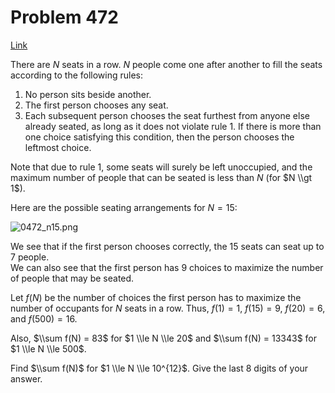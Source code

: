 # Problem 472

[Link](https://projecteuler.net/problem=472)

There are $N$ seats in a row. $N$ people come one after another to fill the seats according to the following rules: 

1.  No person sits beside another.
2.  The first person chooses any seat.
3.  Each subsequent person chooses the seat furthest from anyone else already seated, as long as it does not violate rule 1. If there is more than one choice satisfying this condition, then the person chooses the leftmost choice.

Note that due to rule 1, some seats will surely be left unoccupied, and the maximum number of people that can be seated is less than $N$ (for $N \\gt 1$).

Here are the possible seating arrangements for $N = 15$: 

![0472_n15.png](resources/images/0472_n15.png?1678992053)

We see that if the first person chooses correctly, the $15$ seats can seat up to $7$ people.  
We can also see that the first person has $9$ choices to maximize the number of people that may be seated.

Let $f(N)$ be the number of choices the first person has to maximize the number of occupants for $N$ seats in a row. Thus, $f(1) = 1$, $f(15) = 9$, $f(20) = 6$, and $f(500) = 16$.

Also, $\\sum f(N) = 83$ for $1 \\le N \\le 20$ and $\\sum f(N) = 13343$ for $1 \\le N \\le 500$.

Find $\\sum f(N)$ for $1 \\le N \\le 10^{12}$. Give the last $8$ digits of your answer.